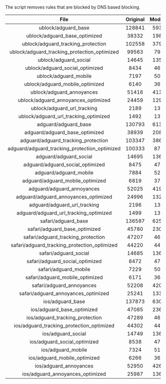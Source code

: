 The script removes rules that are blocked by DNS based blocking.


| File | Original | Modified |
|:----:|:-----:|:-----:|
| ublock/adguard_base | 128841 | 59301 |
| ublock/adguard_base_optimized | 38332 | 19808 |
| ublock/adguard_tracking_protection | 102558 | 37957 |
| ublock/adguard_tracking_protection_optimized | 99563 | 7998 |
| ublock/adguard_social | 14645 | 13584 |
| ublock/adguard_social_optimized | 8434 | 4673 |
| ublock/adguard_mobile | 7197 | 5058 |
| ublock/adguard_mobile_optimized | 6140 | 3617 |
| ublock/adguard_annoyances | 51416 | 41396 |
| ublock/adguard_annoyances_optimized | 24459 | 12929 |
| ublock/adguard_url_tracking | 2189 | 1334 |
| ublock/adguard_url_tracking_optimized | 1492 | 1331 |
| adguard/adguard_base | 130793 | 61314 |
| adguard/adguard_base_optimized | 38939 | 20850 |
| adguard/adguard_tracking_protection | 103347 | 38688 |
| adguard/adguard_tracking_protection_optimized | 100333 | 8713 |
| adguard/adguard_social | 14695 | 13641 |
| adguard/adguard_social_optimized | 8475 | 4717 |
| adguard/adguard_mobile | 7884 | 5238 |
| adguard/adguard_mobile_optimized | 6819 | 3790 |
| adguard/adguard_annoyances | 52025 | 41940 |
| adguard/adguard_annoyances_optimized | 24996 | 13220 |
| adguard/adguard_url_tracking | 2196 | 1341 |
| adguard/adguard_url_tracking_optimized | 1499 | 1338 |
| safari/adguard_base | 136587 | 62568 |
| safari/adguard_base_optimized | 45780 | 23095 |
| safari/adguard_tracking_protection | 47207 | 4628 |
| safari/adguard_tracking_protection_optimized | 44220 | 4480 |
| safari/adguard_social | 14685 | 13625 |
| safari/adguard_social_optimized | 8472 | 4704 |
| safari/adguard_mobile | 7229 | 5094 |
| safari/adguard_mobile_optimized | 6171 | 3647 |
| safari/adguard_annoyances | 52208 | 42046 |
| safari/adguard_annoyances_optimized | 25241 | 13301 |
| ios/adguard_base | 137873 | 63075 |
| ios/adguard_base_optimized | 47085 | 23601 |
| ios/adguard_tracking_protection | 47289 | 4636 |
| ios/adguard_tracking_protection_optimized | 44302 | 4488 |
| ios/adguard_social | 14749 | 13663 |
| ios/adguard_social_optimized | 8538 | 4724 |
| ios/adguard_mobile | 7324 | 5138 |
| ios/adguard_mobile_optimized | 6266 | 3688 |
| ios/adguard_annoyances | 52950 | 42681 |
| ios/adguard_annoyances_optimized | 25987 | 13613 |